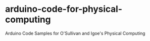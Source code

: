 arduino-code-for-physical-computing
===================================

Arduino Code Samples for O'Sullivan and Igoe's Physical Computing